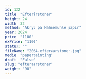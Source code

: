 ```yaml
---
id: 122
title: "Efterårstoner"
height: 24
width: 32
method: "Akryl på Hahnemühle papir"
year: 2024
price: "1100"
exPrice: "1100"
status: ""
fileName: "2024-efteraarstoner.jpg"
medie: "paperpainting"
draft: "False"
slug: "efteraarstoner"
weight: "90"
---
```

